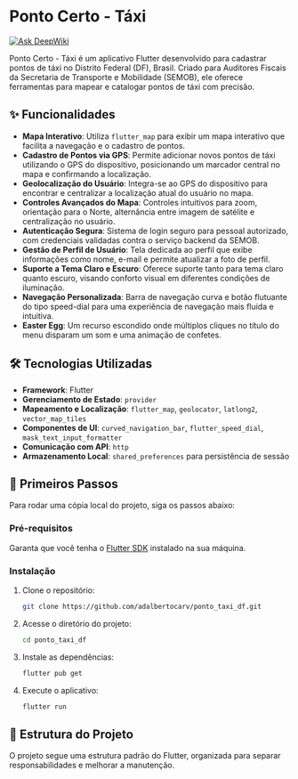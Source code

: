 # Ponto Certo - Táxi
[![Ask DeepWiki](https://devin.ai/assets/askdeepwiki.png)](https://deepwiki.com/adalbertocarv/ponto_taxi_df)

Ponto Certo - Táxi é um aplicativo Flutter desenvolvido para cadastrar pontos de táxi no Distrito Federal (DF), Brasil. Criado para Auditores Fiscais da Secretaria de Transporte e Mobilidade (SEMOB), ele oferece ferramentas para mapear e catalogar pontos de táxi com precisão.

## ✨ Funcionalidades

- **Mapa Interativo**: Utiliza `flutter_map` para exibir um mapa interativo que facilita a navegação e o cadastro de pontos.
- **Cadastro de Pontos via GPS**: Permite adicionar novos pontos de táxi utilizando o GPS do dispositivo, posicionando um marcador central no mapa e confirmando a localização.
- **Geolocalização do Usuário**: Integra-se ao GPS do dispositivo para encontrar e centralizar a localização atual do usuário no mapa.
- **Controles Avançados do Mapa**: Controles intuitivos para zoom, orientação para o Norte, alternância entre imagem de satélite e centralização no usuário.
- **Autenticação Segura**: Sistema de login seguro para pessoal autorizado, com credenciais validadas contra o serviço backend da SEMOB.
- **Gestão de Perfil de Usuário**: Tela dedicada ao perfil que exibe informações como nome, e-mail e permite atualizar a foto de perfil.
- **Suporte a Tema Claro e Escuro**: Oferece suporte tanto para tema claro quanto escuro, visando conforto visual em diferentes condições de iluminação.
- **Navegação Personalizada**: Barra de navegação curva e botão flutuante do tipo speed-dial para uma experiência de navegação mais fluida e intuitiva.
- **Easter Egg**: Um recurso escondido onde múltiplos cliques no título do menu disparam um som e uma animação de confetes.

## 🛠️ Tecnologias Utilizadas

- **Framework**: Flutter
- **Gerenciamento de Estado**: `provider`
- **Mapeamento e Localização**: `flutter_map`, `geolocator`, `latlong2`, `vector_map_tiles`
- **Componentes de UI**: `curved_navigation_bar`, `flutter_speed_dial`, `mask_text_input_formatter`
- **Comunicação com API**: `http`
- **Armazenamento Local**: `shared_preferences` para persistência de sessão

## 🚀 Primeiros Passos

Para rodar uma cópia local do projeto, siga os passos abaixo:

### Pré-requisitos

Garanta que você tenha o [Flutter SDK](https://flutter.dev/docs/get-started/install) instalado na sua máquina.

### Instalação

1. Clone o repositório:
    ```sh
    git clone https://github.com/adalbertocarv/ponto_taxi_df.git
    ```
2. Acesse o diretório do projeto:
    ```sh
    cd ponto_taxi_df
    ```
3. Instale as dependências:
    ```sh
    flutter pub get
    ```
4. Execute o aplicativo:
    ```sh
    flutter run
    ```

## 📂 Estrutura do Projeto

O projeto segue uma estrutura padrão do Flutter, organizada para separar responsabilidades e melhorar a manutenção.

